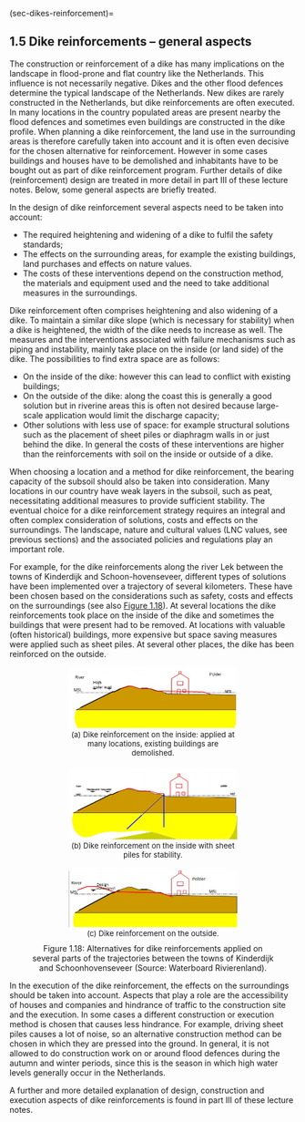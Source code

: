 (sec-dikes-reinforcement)=
## 1.5 Dike reinforcements – general aspects

The construction or reinforcement of a dike has many implications on the landscape in flood-prone and flat country like the Netherlands. This influence is not necessarily negative. Dikes and the other flood defences determine the typical landscape of the Netherlands. New dikes are rarely constructed in the Netherlands, but dike reinforcements are often executed. 
In many locations in the country populated areas are present nearby the flood defences and sometimes even buildings are constructed in the dike profile. When planning a dike reinforcement, the land use in the surrounding areas is therefore carefully taken into account and it is often even decisive for the chosen alternative for reinforcement. However in some cases buildings and houses have to be demolished and inhabitants have to be bought out as part of dike reinforcement program. Further details of dike (reinforcement) design are treated in more detail in part III of these lecture notes. Below, some general aspects are briefly treated.

In the design of dike reinforcement several aspects need to be taken into account:
- The required heightening and widening of a dike to fulfil the safety standards;
- The effects on the surrounding areas, for example the existing buildings, land purchases and effects on nature values.
- The costs of these interventions depend on the construction method, the materials and equipment used and the need to take additional measures in the surroundings.

Dike reinforcement often comprises heightening and also widening of a dike. To maintain a similar dike slope (which is necessary for stability) when a dike is heightened, the width of the dike needs to increase as well. The measures and the interventions associated with failure mechanisms such as piping and instability, mainly take place on the inside (or land side) of the dike. The possibilities to find extra space are as follows:
- On the inside of the dike: however this can lead to conflict with existing buildings;
- On the outside of the dike: along the coast this is generally a good solution but in riverine areas this is often not desired because large-scale application would limit the discharge capacity;
- Other solutions with less use of space: for example structural solutions such as the placement of sheet piles or diaphragm walls in or just behind the dike. In general the costs of these interventions are higher than the reinforcements with soil on the inside or outside of a dike.

When choosing a location and a method for dike reinforcement, the bearing capacity of the subsoil should also be taken into consideration. Many locations in our country have weak layers in the subsoil, such as peat, necessitating additional measures to provide sufficient stability.
The eventual choice for a dike reinforcement strategy requires an integral and often complex consideration of solutions, costs and effects on the surroundings. The landscape, nature and cultural values (LNC values, see previous sections) and the associated policies and regulations play an important role. 

For example, for the dike reinforcements along the river Lek between the towns of Kinderdijk and Schoon-hovenseveer, different types of solutions have been implemented over a trajectory of several kilometers. These have been chosen based on the considerations such as safety, costs and effects on the surroundings (see also  [Figure 1.18](#fig-alternatives-for-dike-reinforcements)). 
At several locations the dike reinforcements took place on the inside of the dike and sometimes the buildings that were present had to be removed. At locations with valuable (often historical) buildings, more expensive but space saving measures were applied such as sheet piles. At several other places, the dike has been reinforced on the outside.

<div id="fig-alternatives-for-dike-reinforcements"></div>
<figure>
    <div style="display: flex; flex-direction: column; gap: 20px; align-items: center;">
		<div style="text-align: center; width: 70%;">
            <img src="./chapter1_figures/alternatives_for_dike_reinforcements1.jpeg" 
                 alt="Dike reinforcement on the inside: applied at many locations, existing buildings are demolished" 
                 style="width: 100%; height: auto;">
            <figcaption style="font-size: small;">
                (a) Dike reinforcement on the inside: applied at many locations, existing buildings are demolished.
            </figcaption>
        </div>
		<div style="text-align: center; width: 70%;">
            <img src="./chapter1_figures/alternatives_for_dike_reinforcements2.jpg" 
                 alt="Dike reinforcement on the inside with sheet piles for stability" 
                 style="width: 100%; height: auto;">
            <figcaption style="font-size: small;">
                (b) Dike reinforcement on the inside with sheet piles for stability.
            </figcaption>
        </div>
        <div style="text-align: center; width: 70%;">
            <img src="./chapter1_figures/alternatives_for_dike_reinforcements3.jpeg" 
                 alt="Dike reinforcement on the outside" 
                 style="width: 100%; height: auto;">
            <figcaption style="font-size: small;">
                (c) Dike reinforcement on the outside.
            </figcaption>
        </div>
    </div>
    <figcaption style="text-align: center; margin-top: 10px;">
        Figure 1.18: Alternatives for dike reinforcements applied on several parts of the trajectories between the towns of Kinderdijk 
        and Schoonhovenseveer (Source: Waterboard Rivierenland).
    </figcaption>
</figure>


In the execution of the dike reinforcement, the effects on the surroundings should be taken into account. Aspects that play a role are the accessibility of houses and companies and hindrance of traffic to the construction site and the execution. In some cases a different construction or execution method is chosen that causes less hindrance. For example, driving sheet piles causes a lot of noise, so an alternative construction method can be chosen in which they are pressed into the ground. In general, it is not allowed to do construction work on or around flood defences during the autumn and winter periods, since this is the season in which high water levels generally occur in the Netherlands.

A further and more detailed explanation of design, construction and execution aspects of dike reinforcements is found in part III of these lecture notes. 

[^1]:  In many places around the world dams are applied in river systems for the purposes of water management, navigation, energy generation or agriculture. These dams retain water but they have other primary functions.

[^2]:  Wikipedia indicates: The word levee, from the French word levée (from the feminine past participle of the French verb lever, "to raise").
